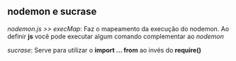 ## nodemon e sucrase ##
*nodemon.js >> execMap*: Faz o mapeamento da execução do nodemon. Ao definir **js** você pode executar algum comando complementar ao *nodemon*

*sucrase*: Serve para utilizar o **import ... from** ao invés do **require()** 
